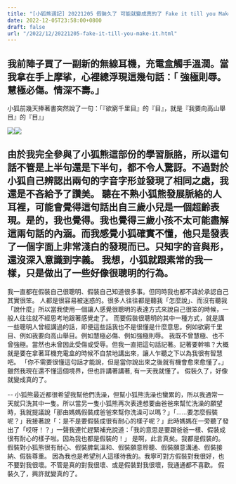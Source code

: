 ```yaml
---
title: "[小狐熊週記] 20221205 假裝久了 可能就變成真的了 Fake it till you Make it"
date: 2022-12-05T23:58:00+0800
draft: false
url: "/2022/12/20221205-fake-it-till-you-make-it.html"
---
```




我前陣子買了一副新的無線耳機，充電盒觸手溫潤。當我拿在手上摩挲，心裡總浮現這幾句話：「 強極則辱。慧極必傷。情深不壽。」
--
小狐前幾天捧著書突然說了一句：「『欲窮千里目』的『目』，就是『我要向高山舉目』的『目』」

![](https://blogger.googleusercontent.com/img/b/R29vZ2xl/AVvXsEiwTnjkOjQpGnK2e9YxnHsCcZL9EnzReTFYZgfqYDhaNUkmVeBSB-r-qbmlPuGt_5dn-RSN-ZTM_2uixKkwQ9nOclCayNXVtu3RetIYtjrAwXc-g-3eFNky9fcPJuK0JeJALRUxuD0_85z0onrnMgTEsEJCRee5MrC5VIb2SKmatPIDfsMSvq4vtCZe/s320/1670253903837.jpg)![](https://blogger.googleusercontent.com/img/b/R29vZ2xl/AVvXsEjZwBUtx8DF0XIZ0PXVVXofTEsWytUKcHnQzflHq1DfnUwfhZQ_j0DytSLM33TEgl6BeQY7KfIRPeJLlFR7879pMjhLGlWYXjzFnSSDbtvUTQ4XDB8qIntRJypzhPfSgTTASnODGi5BctxgnyYDEcSKtkqQja6fuTtba5n_eob8U_6mmFNVv4u_mtSP/s320/1670253903631.jpg)





由於我完全參與了小狐熊這部份的學習脈胳，所以這句話不管是上半句還是下半句，都不令人驚訝。不過對於小狐自己辨認出兩句的字音字形並發現了相同之處，我還是不吝給予了讚美。
聽在不熟小狐熊發展脈絡的人耳裡，可能會覺得這句話出自三歲小兒是一個超齡表現。是的，我也覺得。我也覺得三歲小孩不太可能盡解這兩句話的內涵。而我感覺小狐確實不懂，他只是發表了一個字面上非常淺白的發現而已。只知字的音與形，還沒深入意識到字義。
我想，小狐就跟素常的我一樣，只是做出了一些好像很聰明的行為。
--
我一直都在假裝自己很聰明、假裝自己知道很多事。但同時我也都不諱於承認自己其實很笨。
人都是很容易被迷惑的。很多人往往都是聽我「怎麼說」、而沒有聽我「說什麼」所以當我使用一個讓人感覺很聰明的表達方式來說自己很笨的時候，一般人往往就不經思考地跟著感覺走了。
而要假裝很聰明的其中一種方式，就是講一些聰明人曾經講過的話，即便這些話我也不是很懂是什麼意思。例如欲窮千里目、例如我要向高山舉目。例如慧極必傷、例如強極則辱。
我既不曾慧極、也不曾強極。當然也未曾因此受傷或受辱。但我一直把這句話記著。記著要幹嘛？大概就是要在拿著耳機充電盒的時候不自禁地講出來，讓人乍聽之下以為我很有智慧吧。
「你不需要很懂這句話才能說，但是當你說出來之後就有機會愈來愈懂了。」雖然我現在還不懂這個境界，但也許講著講著, 有一天我就懂了。
假裝久了，好像就變成真的了。

--
小狐熊最近都很希望我幫他們洗澡，但幫小狐熊洗澡也蠻累的，所以我通常一天就只洗其中一隻。所以當另一隻小狐熊再次表達想要由爸爸來幫忙洗澡的願望時，我就提議說「那由媽媽假裝成爸爸來幫你洗澡可以嗎？」「……要怎麼假裝呢？」我接著說「：是不是要假裝成很有耐心的樣子呢？」此時媽媽在一旁聽了發出了「哎呀！？」一聲我連忙趕緊補充說道：「我的意思是要跟爸爸一樣、假裝成很有耐心的樣子啦。因為我也都是假裝的！」
是啊，此言真矣。我都是假裝的。假裝對小狐熊很有耐心、假裝脾氣溫和、假裝願意聆聽、假裝願意溝通、假裝接納、假裝尊重。
因為我也是希望別人這樣待我的。我寧可對方假裝對我很好，也不要對我很壞。不管是真的對我很壞、或是假裝對我很壞，我通通都不喜歡。
假裝久了，興許就變真的了。

